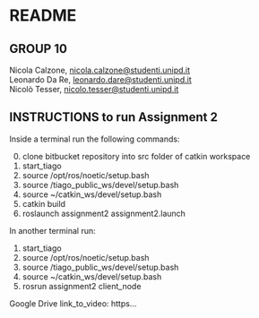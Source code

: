 # README #

## GROUP 10
Nicola Calzone, [nicola.calzone@studenti.unipd.it](mailto:nicola.calzone@studenti.unipd.it)  
Leonardo Da Re, [leonardo.dare@studenti.unipd.it](mailto:leonardo.dare@studenti.unipd.it)  
Nicolò Tesser, [nicolo.tesser@studenti.unipd.it](mailto:nicolo.tesser@studenti.unipd.it)  

## INSTRUCTIONS to run Assignment 2

Inside a terminal run the following commands:

0. clone bitbucket repository into src folder of catkin workspace  
1. start_tiago  
2. source /opt/ros/noetic/setup.bash  
3. source /tiago_public_ws/devel/setup.bash  
4. source ~/catkin_ws/devel/setup.bash  
5. catkin build  
6. roslaunch assignment2 assignment2.launch  

In another terminal run:  
1. start_tiago  
2. source /opt/ros/noetic/setup.bash  
3. source /tiago_public_ws/devel/setup.bash  
4. source ~/catkin_ws/devel/setup.bash  
5. rosrun assignment2 client_node  


Google Drive link_to_video: https...
